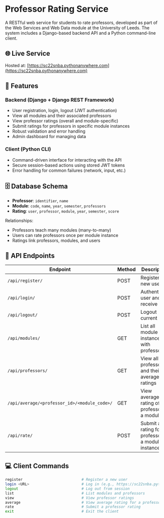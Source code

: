 # Professor Rating Service

A RESTful web service for students to rate professors, developed as part of the Web Services and Web Data module at the University of Leeds. The system includes a Django-based backend API and a Python command-line client.

## 🌐 Live Service
Hosted at: [https://sc22snba.pythonanywhere.com](https://sc22snba.pythonanywhere.com)

## 📌 Features

### Backend (Django + Django REST Framework)
- User registration, login, logout (JWT authentication)
- View all modules and their associated professors
- View professor ratings (overall and module-specific)
- Submit ratings for professors in specific module instances
- Robust validation and error handling
- Admin dashboard for managing data

### Client (Python CLI)
- Command-driven interface for interacting with the API
- Secure session-based actions using stored JWT tokens
- Error handling for common failures (network, input, etc.)

## 🗄️ Database Schema

- **Professor**: `identifier`, `name`
- **Module**: `code`, `name`, `year`, `semester`, `professors`
- **Rating**: `user`, `professor`, `module`, `year`, `semester`, `score`

Relationships:
- Professors teach many modules (many-to-many)
- Users can rate professors once per module instance
- Ratings link professors, modules, and users

## 🔧 API Endpoints

| Endpoint | Method | Description |
|----------|--------|-------------|
| `/api/register/` | POST | Register a new user |
| `/api/login/` | POST | Authenticate user and receive JWT |
| `/api/logout/` | POST | Logout current user |
| `/api/modules/` | GET | List all module instances with professors |
| `/api/professors/` | GET | View all professors and their average ratings |
| `/api/average/<professor_id>/<module_code>/` | GET | View average rating of a professor in a module |
| `/api/rate/` | POST | Submit a rating for a professor in a module instance |

## 💻 Client Commands

```bash
register                           # Register a new user
login <URL>                        # Log in (e.g., https://sc22snba.pythonanywhere.com)
logout                             # Log out from session
list                               # List modules and professors
view                               # View professor ratings
average                            # View average rating for a professor in a module
rate                               # Submit a professor rating
exit                               # Exit the client
